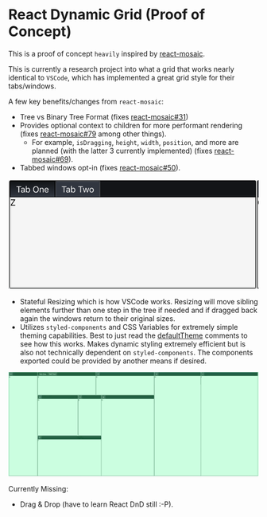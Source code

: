 # React Dynamic Grid (Proof of Concept)

This is a proof of concept `heavily` inspired by [react-mosaic](https://github.com/palantir/react-mosaic).

This is currently a research project into what a grid that works nearly identical to `VSCode`, which has implemented a great grid style for their tabs/windows.

A few key benefits/changes from `react-mosaic`:

- Tree vs Binary Tree Format (fixes [react-mosaic#31](https://github.com/palantir/react-mosaic/issues/31))
- Provides optional context to children for more performant rendering (fixes [react-mosaic#79](https://github.com/palantir/react-mosaic/issues/79) among other things).
  - For example, `isDragging`, `height`, `width`, `position`, and more are planned (with the latter 3 currently implemented) (fixes [react-mosaic#69](https://github.com/palantir/react-mosaic/issues/69)).
- Tabbed windows opt-in (fixes [react-mosaic#50](https://github.com/palantir/react-mosaic/issues/50)).

![](./docs/DG-Tabbed.png)

- Stateful Resizing which is how VSCode works. Resizing will move sibling elements further than one step in the tree if needed and if dragged back again the windows return to their original sizes.
- Utilizes `styled-components` and CSS Variables for extremely simple theming capabilities. Best to just read the [defaultTheme](./src/grid/themes/dark/index.js) comments to see how this works. Makes dynamic styling extremely efficient but is also not technically dependent on `styled-components`. The components exported could be provided by another means if desired.

![](./docs/DG-StatefulResize.gif)

Currently Missing:

- Drag & Drop (have to learn React DnD still :-P).
